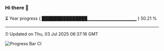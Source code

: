 ### Hi there 👋

⏳ Year progress { ███████████████▁▁▁▁▁▁▁▁▁▁▁▁▁▁▁ } 50.21 %

---

⏰ Updated on Thu, 03 Jul 2025 06:37:16 GMT

![Progress Bar CI](https://github.com/ZhaoGui/ZhaoGui/workflows/Progress%20Bar%20CI/badge.svg)
